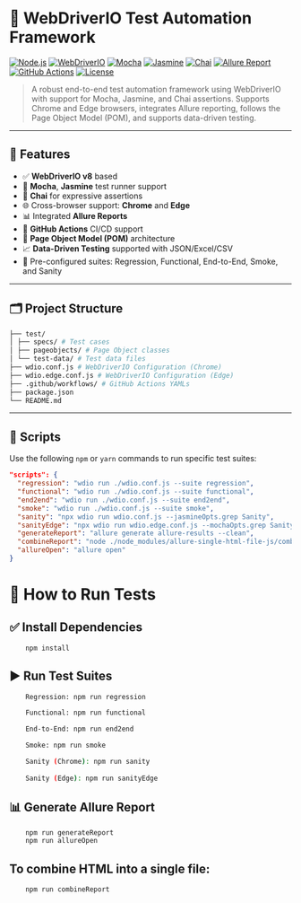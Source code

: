 # 🚀 WebDriverIO Test Automation Framework

[![Node.js](https://img.shields.io/badge/node-%3E%3D16.0.0-green)](https://nodejs.org/)
[![WebDriverIO](https://img.shields.io/badge/WebDriverIO-v8.x-red)](https://webdriver.io/)
[![Mocha](https://img.shields.io/badge/Mocha-tested-green)](https://mochajs.org/)
[![Jasmine](https://img.shields.io/badge/Jasmine-supported-blue)](https://jasmine.github.io/)
[![Chai](https://img.shields.io/badge/Chai-BDD%20assertions-orange)](https://www.chaijs.com/)
[![Allure Report](https://img.shields.io/badge/Allure-Reports-yellowgreen)](https://docs.qameta.io/allure/)
[![GitHub Actions](https://img.shields.io/github/actions/workflow/status/OWNER/REPO/run-tests.yml)](https://github.com/OWNER/REPO/actions)
[![License](https://img.shields.io/github/license/OWNER/REPO)](LICENSE)

> A robust end-to-end test automation framework using WebDriverIO with support for Mocha, Jasmine, and Chai assertions. Supports Chrome and Edge browsers, integrates Allure reporting, follows the Page Object Model (POM), and supports data-driven testing.

---

## 📌 Features

- ✅ **WebDriverIO v8** based
- 🧪 **Mocha**, **Jasmine** test runner support
- 📌 **Chai** for expressive assertions
- 🌐 Cross-browser support: **Chrome** and **Edge**
- 📊 Integrated **Allure Reports**
- 🤖 **GitHub Actions** CI/CD support
- 🧱 **Page Object Model (POM)** architecture
- 📈 **Data-Driven Testing** supported with JSON/Excel/CSV
- 🧪 Pre-configured suites: Regression, Functional, End-to-End, Smoke, and Sanity

---

## 🗂 Project Structure

```bash
├── test/
│ ├── specs/ # Test cases
│ ├── pageobjects/ # Page Object classes
│ └── test-data/ # Test data files
├── wdio.conf.js # WebDriverIO Configuration (Chrome)
├── wdio.edge.conf.js # WebDriverIO Configuration (Edge)
├── .github/workflows/ # GitHub Actions YAMLs
├── package.json
└── README.md
```
---

## 🚀 Scripts

Use the following `npm` or `yarn` commands to run specific test suites:

```json
"scripts": {
  "regression": "wdio run ./wdio.conf.js --suite regression",
  "functional": "wdio run ./wdio.conf.js --suite functional",
  "end2end": "wdio run ./wdio.conf.js --suite end2end",
  "smoke": "wdio run ./wdio.conf.js --suite smoke",
  "sanity": "npx wdio run wdio.conf.js --jasmineOpts.grep Sanity",
  "sanityEdge": "npx wdio run wdio.edge.conf.js --mochaOpts.grep Sanity",
  "generateReport": "allure generate allure-results --clean",
  "combineReport": "node ./node_modules/allure-single-html-file-js/combine.js allure-report",
  "allureOpen": "allure open"
}
```

# 🧪 How to Run Tests
## ✅ Install Dependencies

```bash
    npm install
```

## ▶ Run Test Suites
```bash
    Regression: npm run regression

    Functional: npm run functional

    End-to-End: npm run end2end

    Smoke: npm run smoke

    Sanity (Chrome): npm run sanity
    
    Sanity (Edge): npm run sanityEdge
```

## 📊 Generate Allure Report
```bash
    npm run generateReport
    npm run allureOpen
```
## To combine HTML into a single file:
```bash
    npm run combineReport
```